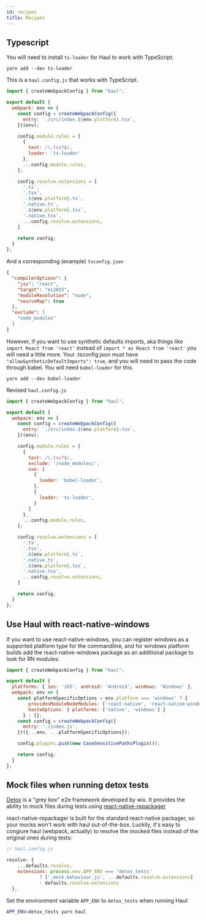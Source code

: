 ```yaml
---
id: recipes
title: Recipes
---
```


## Typescript
You will need to install `ts-loader` for Haul to work with TypeScript.

```yarn add --dev ts-loader```

This is a `haul.config.js` that works with TypeScript.
```javascript
import { createWebpackConfig } from "haul";

export default {
  webpack: env => {
    const config = createWebpackConfig({
      entry: `./src/index.${env.platform}.tsx`,
    })(env);

    config.module.rules = [
      {
        test: /\.tsx?$/,
        loader: 'ts-loader'
      },
      ...config.module.rules,
    ];

    config.resolve.extensions = [
      '.ts',
      '.tsx',
      `.${env.platform}.ts`,
      '.native.ts',
      `.${env.platform}.tsx`,
      '.native.tsx',
      ...config.resolve.extensions,
    ]

    return config;
  }
};
```

And a corresponding (example) `tsconfig.json`
```json
{
  "compilerOptions": {
    "jsx": "react",
    "target": "es2015",
    "moduleResolution": "node",
    "sourceMap": true
  },
  "exclude": [
    "node_modules"
  ]
}
```


However, if you want to use synthetic defaults imports,
aka things like `import React from 'react'` instead of `import * as React from 'react'`
you will need a little more.
Your .tsconfig.json must have `"allowSyntheticDefaultImports": true`,
and you will need to pass the code through babel.
You will need `babel-loader` for this.

```yarn add --dev babel-loader```

Revised `haul.config.js`

```javascript
import { createWebpackConfig } from "haul";

export default {
  webpack: env => {
    const config = createWebpackConfig({
      entry: `./src/index.${env.platform}.tsx`,
    })(env);

    config.module.rules = [
      {
        test: /\.tsx?$/,
        exclude: '/node_modules/',
        use: [
          {
            loader: 'babel-loader',
          },
          {
            loader: 'ts-loader',
          }
        ]
      },
      ...config.module.rules,
    ];

    config.resolve.extensions = [
      '.ts',
      '.tsx',
      `.${env.platform}.ts`,
      '.native.ts',
      `.${env.platform}.tsx`,
      '.native.tsx',
      ...config.resolve.extensions,
    ]

    return config;
  }
};
```

## Use Haul with react-native-windows
If you want to use react-native-windows, you can register windows as a supported platform type for the commandline, and for windows platform builds add the react-native-windows package as an additional package to look for RN modules:
```js
import { createWebpackConfig } from "haul";

export default {
  platforms: { ios: 'iOS', android: 'Android', windows: 'Windows' },
  webpack: env => {
    const platformSpecificOptions = env.platform === 'windows' ? {
        providesModuleNodeModules: ['react-native', 'react-native-windows']
        hasteOptions: { platforms: ['native', 'windows'] }
      } : {};
    const config = createWebpackConfig({
      entry: './index.js',
    })({...env, ...platformSpecificOptions});

    config.plugins.push(new CaseSensitivePathsPlugin());

    return config;
  }
};
```

## Mock files when running detox tests
[Detox](https://github.com/wix/detox) is a "grey box" e2e framework developed by wix.
It provides the ability to mock files during tests using [react-native-repackager](https://github.com/wix/react-native-repackager)

react-native-repackager is built for the standard react-native packager, so your mocks won't work with haul out-of-the-box. Luckily, it's easy to congiure haul (webpack, actually) to resolve the mocked files instead of the original ones during tests:


```javascript
// haul.config.js

resolve: {
    ...defaults.resolve,
    extensions: process.env.APP_ENV === 'detox_tests'
            ? ['.mock.behaviour.js', ...defaults.resolve.extensions]
            : defaults.resolve.extensions
  },
```

Set the environment variable `APP_ENV` to
`detox_tests` when running Haul:

```sh
APP_ENV=detox_tests yarn haul
```
